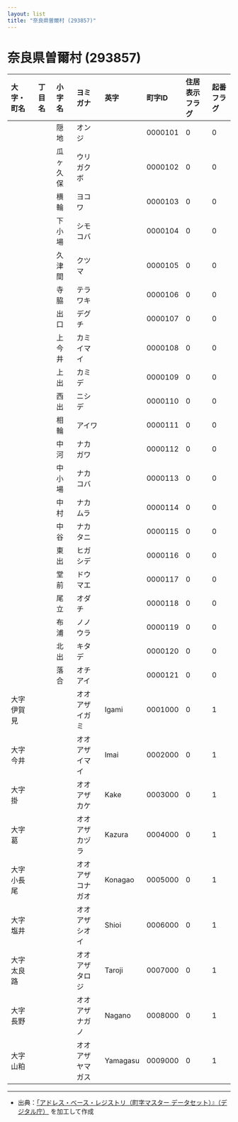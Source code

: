 ```yaml
---
layout: list
title: "奈良県曽爾村 (293857)"
---
```


# 奈良県曽爾村 (293857)

| 大字・町名 | 丁目名 | 小字名 | ヨミガナ | 英字 | 町字ID | 住居表示フラグ | 起番フラグ |
|:---|:---|:---|:---|:---|:---|:---|:---|
|  |  | 隠地 |   オンジ |  | 0000101 | 0 | 0 |
|  |  | 瓜ヶ久保 |   ウリガクボ |  | 0000102 | 0 | 0 |
|  |  | 横輪 |   ヨコワ |  | 0000103 | 0 | 0 |
|  |  | 下小場 |   シモコバ |  | 0000104 | 0 | 0 |
|  |  | 久津間 |   クツマ |  | 0000105 | 0 | 0 |
|  |  | 寺脇 |   テラワキ |  | 0000106 | 0 | 0 |
|  |  | 出口 |   デグチ |  | 0000107 | 0 | 0 |
|  |  | 上今井 |   カミイマイ |  | 0000108 | 0 | 0 |
|  |  | 上出 |   カミデ |  | 0000109 | 0 | 0 |
|  |  | 西出 |   ニシデ |  | 0000110 | 0 | 0 |
|  |  | 相輪 |   アイワ |  | 0000111 | 0 | 0 |
|  |  | 中河 |   ナカガワ |  | 0000112 | 0 | 0 |
|  |  | 中小場 |   ナカコバ |  | 0000113 | 0 | 0 |
|  |  | 中村 |   ナカムラ |  | 0000114 | 0 | 0 |
|  |  | 中谷 |   ナカタニ |  | 0000115 | 0 | 0 |
|  |  | 東出 |   ヒガシデ |  | 0000116 | 0 | 0 |
|  |  | 堂前 |   ドウマエ |  | 0000117 | 0 | 0 |
|  |  | 尾立 |   オダチ |  | 0000118 | 0 | 0 |
|  |  | 布浦 |   ノノウラ |  | 0000119 | 0 | 0 |
|  |  | 北出 |   キタデ |  | 0000120 | 0 | 0 |
|  |  | 落合 |   オチアイ |  | 0000121 | 0 | 0 |
| 大字伊賀見 |  |  | オオアザイガミ   | Igami | 0001000 | 0 | 1 |
| 大字今井 |  |  | オオアザイマイ   | Imai | 0002000 | 0 | 1 |
| 大字掛 |  |  | オオアザカケ   | Kake | 0003000 | 0 | 1 |
| 大字葛 |  |  | オオアザカヅラ   | Kazura | 0004000 | 0 | 1 |
| 大字小長尾 |  |  | オオアザコナガオ   | Konagao | 0005000 | 0 | 1 |
| 大字塩井 |  |  | オオアザシオイ   | Shioi | 0006000 | 0 | 1 |
| 大字太良路 |  |  | オオアザタロジ   | Taroji | 0007000 | 0 | 1 |
| 大字長野 |  |  | オオアザナガノ   | Nagano | 0008000 | 0 | 1 |
| 大字山粕 |  |  | オオアザヤマガス   | Yamagasu | 0009000 | 0 | 1 |

---

- 出典：[「アドレス・ベース・レジストリ（町字マスター データセット）』（デジタル庁）](https://www.digital.go.jp/policies/base_registry_address/) を加工して作成
